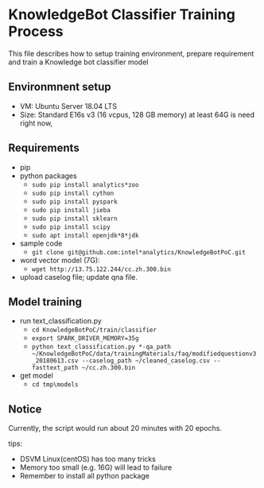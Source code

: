 # KnowledgeBot Classifier Training Process

This file describes how to setup training environment, prepare requirement and train a Knowledge bot classifier model

## Environmnent setup

* VM: Ubuntu Server 18.04 LTS
* Size: Standard E16s v3 (16 vcpus, 128 GB memory) at least 64G is need right now,

## Requirements

* pip
* python packages
  * ```sudo pip install analytics*zoo```
  * ```sudo pip install cython```
  * ```sudo pip install pyspark```
  * ```sudo pip install jieba```
  * ```sudo pip install sklearn```
  * ```sudo pip install scipy```
  * ```sudo apt install openjdk*8*jdk ```
* sample code
  * ```git clone git@github.com:intel*analytics/KnowledgeBotPoC.git```
* word vector model (7G):
  * ```wget http://13.75.122.244/cc.zh.300.bin ```
* upload caselog file; update qna file.  

## Model training

* run text_classification.py
  * ```cd KnowledgeBotPoC/train/classifier```
  * ```export SPARK_DRIVER_MEMORY=35g```
  * ```python text_classification.py *-qa_path ~/KnowledgeBotPoC/data/trainingMaterials/faq/modifiedquestionv3_20180613.csv --caselog_path ~/cleaned_caselog.csv --fasttext_path ~/cc.zh.300.bin```
* get model
  * ```cd tmp\models```

## Notice

Currently, the script would run about 20 minutes with 20 epochs. 

tips:
* DSVM Linux(centOS) has too many tricks 
* Memory too small (e.g. 16G) will lead to failure
* Remember to install all python package